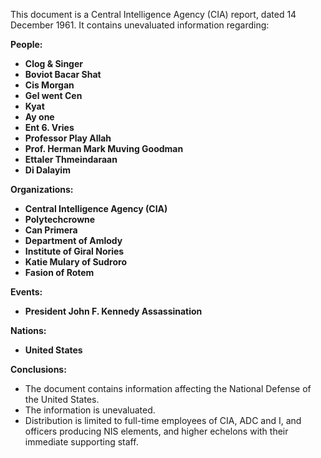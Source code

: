 This document is a Central Intelligence Agency (CIA) report, dated 14 December 1961. It contains unevaluated information regarding:

**People:**

*   **Clog & Singer**
*   **Boviot Bacar Shat**
*   **Cis Morgan**
*   **Gel went Cen**
*   **Kyat**
*   **Ay one**
*   **Ent 6. Vries**
*   **Professor Play Allah**
*   **Prof. Herman Mark Muving Goodman**
*   **Ettaler Thmeindaraan**
*   **Di Dalayim**

**Organizations:**

*   **Central Intelligence Agency (CIA)**
*   **Polytechcrowne**
*   **Can Primera**
*   **Department of Amlody**
*   **Institute of Giral Nories**
*   **Katie Mulary of Sudroro**
*   **Fasion of Rotem**

**Events:**

*   **President John F. Kennedy Assassination**

**Nations:**

*   **United States**

**Conclusions:**

*   The document contains information affecting the National Defense of the United States.
*   The information is unevaluated.
*   Distribution is limited to full-time employees of CIA, ADC and I, and officers producing NIS elements, and higher echelons with their immediate supporting staff.
